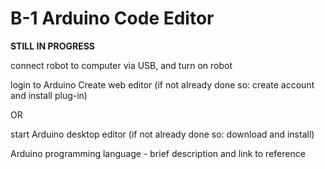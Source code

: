 # B-1 Arduino Code Editor

**STILL IN PROGRESS**

connect robot to computer via USB, and turn on robot

login to Arduino Create web editor \(if not already done so: create account and install plug-in\)

OR

start Arduino desktop editor \(if not already done so:  download and install\)

Arduino programming language - brief description and link to reference

